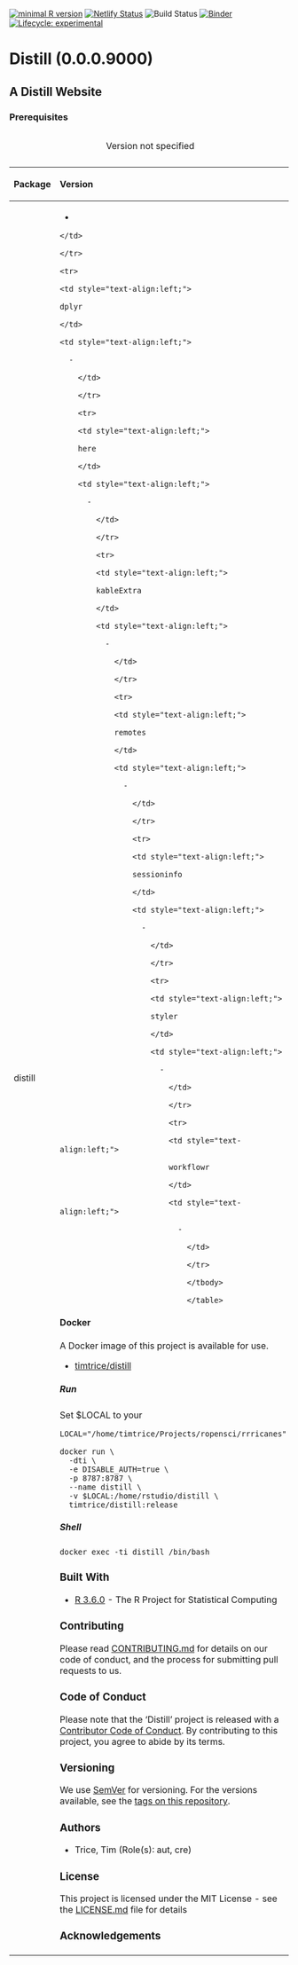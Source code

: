 
[![minimal R
version](https://img.shields.io/badge/R%3E%3D-3.6.0-6666ff.svg)](https://cran.r-project.org/)
[![Netlify
Status](https://api.netlify.com/api/v1/badges/b3a76bf0-ec22-487d-b567-7c2ea7ff4812/deploy-status)](https://app.netlify.com/sites/twitterapi/deploys)
![Build
Status](https://img.shields.io/travis/timtrice/distill/master.svg)
[![Binder](https://mybinder.org/badge_logo.svg)](https://mybinder.org/v2/gh/timtrice/distill/master?filepath=index.Rmd)
[![Lifecycle:
experimental](https://img.shields.io/badge/lifecycle-experimental-orange.svg)](https://www.tidyverse.org/lifecycle/#experimental)

# Distill (0.0.0.9000)

## A Distill Website

### Prerequisites

<table>

<caption>

Version not specified

</caption>

<thead>

<tr>

<th style="text-align:left;">

Package

</th>

<th style="text-align:left;">

Version

</th>

</tr>

</thead>

<tbody>

<tr>

<td style="text-align:left;">

distill

</td>

<td style="text-align:left;">

  - 
    
    </td>
    
    </tr>
    
    <tr>
    
    <td style="text-align:left;">
    
    dplyr
    
    </td>
    
    <td style="text-align:left;">
    
      - 
        
        </td>
        
        </tr>
        
        <tr>
        
        <td style="text-align:left;">
        
        here
        
        </td>
        
        <td style="text-align:left;">
        
          - 
            
            </td>
            
            </tr>
            
            <tr>
            
            <td style="text-align:left;">
            
            kableExtra
            
            </td>
            
            <td style="text-align:left;">
            
              - 
                
                </td>
                
                </tr>
                
                <tr>
                
                <td style="text-align:left;">
                
                remotes
                
                </td>
                
                <td style="text-align:left;">
                
                  - 
                    
                    </td>
                    
                    </tr>
                    
                    <tr>
                    
                    <td style="text-align:left;">
                    
                    sessioninfo
                    
                    </td>
                    
                    <td style="text-align:left;">
                    
                      - 
                        
                        </td>
                        
                        </tr>
                        
                        <tr>
                        
                        <td style="text-align:left;">
                        
                        styler
                        
                        </td>
                        
                        <td style="text-align:left;">
                        
                          - 
                            
                            </td>
                            
                            </tr>
                            
                            <tr>
                            
                            <td style="text-align:left;">
                            
                            workflowr
                            
                            </td>
                            
                            <td style="text-align:left;">
                            
                              - 
                                
                                </td>
                                
                                </tr>
                                
                                </tbody>
                                
                                </table>

#### Docker

A Docker image of this project is available for
    use.

  - [timtrice/distill](https://cloud.docker.com/repository/docker/timtrice/distill)

##### Run

Set $LOCAL to your

    LOCAL="/home/timtrice/Projects/ropensci/rrricanes"
    
    docker run \
      -dti \
      -e DISABLE_AUTH=true \
      -p 8787:8787 \
      --name distill \
      -v $LOCAL:/home/rstudio/distill \
      timtrice/distill:release

##### Shell

    docker exec -ti distill /bin/bash

### Built With

  - [R 3.6.0](https://www.r-project.org/) - The R Project for
    Statistical Computing

### Contributing

Please read
[CONTRIBUTING.md](https://github.com/timtrice/distill/blob/master/.github/CONTRIBUTING.md)
for details on our code of conduct, and the process for submitting pull
requests to us.

### Code of Conduct

Please note that the ‘Distill’ project is released with a [Contributor
Code of Conduct](.github/CODE_OF_CONDUCT.md). By contributing to this
project, you agree to abide by its terms.

### Versioning

We use [SemVer](http://semver.org/) for versioning. For the versions
available, see the [tags on this
repository](https://github.com/timtrice/distill/tags).

### Authors

  - Trice, Tim (Role(s): aut, cre)

### License

This project is licensed under the MIT License - see the
[LICENSE.md](LICENSE.md) file for details

### Acknowledgements
